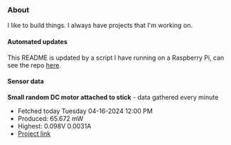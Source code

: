 ### About
I like to build things. I always have projects that I'm working on.

#### Automated updates
This README is updated by a script I have running on a Raspberry Pi, can see the repo [here](https://github.com/jdc-cunningham/raspi-git-repo-updater).

#### Sensor data


**Small random DC motor attached to stick** - data gathered every minute
- Fetched today Tuesday 04-16-2024 12:00 PM
- Produced: 65.672 mW
- Highest: 0.098V 0.0031A
- [Project link](https://github.com/jdc-cunningham/turbine-raspi)